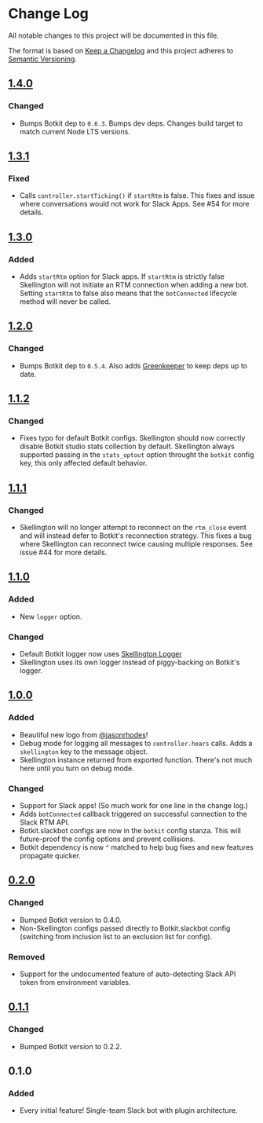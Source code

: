 # Change Log
All notable changes to this project will be documented in this file.

The format is based on [Keep a Changelog](http://keepachangelog.com/) 
and this project adheres to [Semantic Versioning](http://semver.org/).

## [1.4.0](https://github.com/Skellington-Closet/skellington/compare/v1.3.1...v1.4.0)

### Changed

- Bumps Botkit dep to `0.6.3`. Bumps dev deps. Changes build target to match current Node LTS versions.

## [1.3.1](https://github.com/Skellington-Closet/skellington/compare/v1.3.0...v1.3.1)

### Fixed

- Calls `controller.startTicking()` if `startRtm` is false. This fixes and issue where conversations would not work for Slack Apps. See #54 for more details.

## [1.3.0](https://github.com/Skellington-Closet/skellington/compare/v1.2.0...v1.3.0)

### Added

- Adds `startRtm` option for Slack apps. If `startRtm` is strictly false Skellington will not initiate an RTM connection when adding a new bot.
Setting `startRtm` to false also means that the `botConnected` lifecycle method will never be called.

## [1.2.0](https://github.com/Skellington-Closet/skellington/compare/v1.1.2...v1.2.0)

### Changed

- Bumps Botkit dep to `0.5.4`. Also adds [Greenkeeper](https://greenkeeper.io/) to keep deps up to date.


## [1.1.2](https://github.com/Skellington-Closet/skellington/compare/v1.1.1...v1.1.2)

### Changed

- Fixes typo for default Botkit configs. Skellington should now correctly disable Botkit studio stats collection by default.
Skellington always supported passing in the `stats_optout` option throught the `botkit` config key, this only affected default behavior.


## [1.1.1](https://github.com/Skellington-Closet/skellington/compare/v1.1.0...v1.1.1)

### Changed

- Skellington will no longer attempt to reconnect on the `rtm_close` event and will instead defer to Botkit's reconnection strategy.
This fixes a bug where Skellington can reconnect twice causing multiple responses. See issue #44 for more details.

## [1.1.0](https://github.com/Skellington-Closet/skellington/compare/v1.0.0...v1.1.0)

### Added

- New `logger` option.

### Changed

- Default Botkit logger now uses [Skellington Logger](https://github.com/Skellington-Closet/skellington-logger)
- Skellington uses its own logger instead of piggy-backing on Botkit's logger.


## [1.0.0](https://github.com/Skellington-Closet/skellington/compare/v0.2.0...v1.0.0)

### Added

- Beautiful new logo from [@jasonrhodes](https://github.com/jasonrhodes)!
- Debug mode for logging all messages to `controller.hears` calls. Adds a `skellington` key to the message object.
- Skellington instance returned from exported function. There's not much here until you turn on debug mode.

### Changed

- Support for Slack apps! (So much work for one line in the change log.)
- Adds `botConnected` callback triggered on successful connection to the Slack RTM API.
- Botkit.slackbot configs are now in the `botkit` config stanza. This will future-proof the config options and prevent collisions.
- Botkit dependency is now `^` matched to help bug fixes and new features propagate quicker.

## [0.2.0](https://github.com/Skellington-Closet/skellington/compare/v0.1.1...v0.2.0)

### Changed

- Bumped Botkit version to 0.4.0.
- Non-Skellington configs passed directly to Botkit.slackbot config (switching from inclusion list to an exclusion list for config).

### Removed

- Support for the undocumented feature of auto-detecting Slack API token from environment variables.

## [0.1.1](https://github.com/Skellington-Closet/skellington/compare/2b513a732fbb3d9c3bc4bb583e34fc4dfe9e7dd4...v0.1.1)

### Changed

- Bumped Botkit version to 0.2.2.

## 0.1.0

### Added

- Every initial feature! Single-team Slack bot with plugin architecture. 
